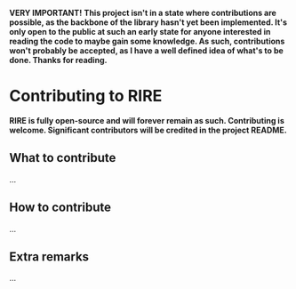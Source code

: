 **VERY IMPORTANT!**
**This project isn't in a state where contributions are possible, as the backbone of the library hasn't yet been implemented. It's only open to the public at such an early state for anyone interested in reading the code to maybe gain some knowledge. As such, contributions won't probably be accepted, as I have a well defined idea of what's to be done. Thanks for reading.**

# Contributing to RIRE
**RIRE is fully open-source and will forever remain as such. Contributing is welcome. Significant contributors will be credited in the project README.**

## What to contribute
...
## How to contribute
...
## Extra remarks
...
